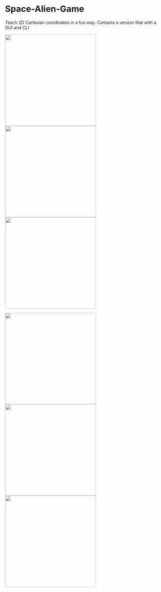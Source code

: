 # Space-Alien-Game
Teach 2D Cartesian coordinates in a fun way. Contains a version that with a GUI and CLI

<img src="https://user-images.githubusercontent.com/85257356/136675445-d5d993dd-8a5a-46a7-baed-1e718ff2b7d7.png" width="300"/>     <img src="https://user-images.githubusercontent.com/85257356/136675394-1b0460f4-09e7-42b0-8bcb-63973135de03.png" width="300"/>     <img src="https://user-images.githubusercontent.com/85257356/136675452-0ce153ae-c7d7-48ae-a341-f304540b7360.png" width="300"/>

<img src="https://user-images.githubusercontent.com/85257356/136675467-ca815c8c-ecd1-4e8f-ae82-2a69cbabd3ff.png" width="300"/>     <img src="https://user-images.githubusercontent.com/85257356/136675480-04da9268-1803-4cc0-9a3a-5480505586b8.png" width="300"/>     <img src="https://user-images.githubusercontent.com/85257356/136675483-8c71ce7e-4320-4722-b370-35db17477f7d.png" width="300"/>


